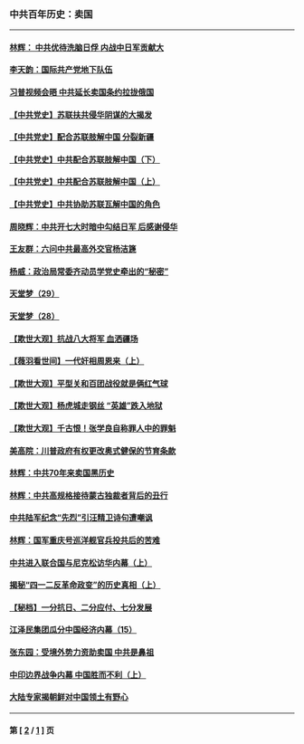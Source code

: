 ### 中共百年历史：卖国
---
#### [林辉： 中共优待洗脑日俘 内战中日军贡献大](../../pages/nf1176117/n13624644.md?08240430) 
#### [李天韵：国际共产党地下队伍](../../pages/nf1176117/n13611808.md?08240430) 
#### [习普视频会晤 中共延长卖国条约拉拢俄国](../../pages/nf1176117/n13060971.md?08240430) 
#### [【中共党史】苏联扶共侵华阴谋的大揭发](../../pages/nf1176117/n13056050.md?08240430) 
#### [【中共党史】配合苏联肢解中国 分裂新疆](../../pages/nf1176117/n13040700.md?08240430) 
#### [【中共党史】中共配合苏联肢解中国（下）](../../pages/nf1176117/n13035660.md?08240430) 
#### [【中共党史】中共配合苏联肢解中国（上）](../../pages/nf1176117/n13030262.md?08240430) 
#### [【中共党史】中共协助苏联瓦解中国的角色](../../pages/nf1176117/n13018109.md?08240430) 
#### [周晓辉：中共开七大时暗中勾结日军 后感谢侵华](../../pages/nf1176117/n12921960.md?08240430) 
#### [王友群：六问中共最高外交官杨洁篪](../../pages/nf1176117/n12836495.md?08240430) 
#### [杨威：政治局常委齐动员学党史牵出的“秘密”](../../pages/nf1176117/n12764642.md?08240430) 
#### [天堂梦（29）](../../pages/nf1176117/n12408465.md?08240430) 
#### [天堂梦（28）](../../pages/nf1176117/n12408309.md?08240430) 
#### [【欺世大观】抗战八大将军 血洒疆场](../../pages/nf1176117/n12357044.md?08240430) 
#### [【薇羽看世间】一代奸相周恩来（上）](../../pages/nf1176117/n12401109.md?08240430) 
#### [【欺世大观】平型关和百团战役就是俩红气球](../../pages/nf1176117/n12359157.md?08240430) 
#### [【欺世大观】杨虎城走钢丝 “英雄”跌入地狱](../../pages/nf1176117/n12358840.md?08240430) 
#### [【欺世大观】千古恨！张学良自称罪人中的罪魁](../../pages/nf1176117/n12358629.md?08240430) 
#### [美高院：川普政府有权更改奥式健保的节育条款](../../pages/nf1176117/n12242171.md?08240430) 
#### [林辉：中共70年来卖国黑历史](../../pages/nf1176117/n11552181.md?08240430) 
#### [林辉：中共高规格接待蒙古独裁者背后的丑行](../../pages/nf1176117/n11225005.md?08240430) 
#### [中共陆军纪念“先烈”引汪精卫诗句遭嘲讽](../../pages/nf1176117/n11153345.md?08240430) 
#### [林辉：国军重庆号巡洋舰官兵投共后的苦难](../../pages/nf1176117/n10997801.md?08240430) 
#### [中共进入联合国与尼克松访华内幕（上）](../../pages/nf1176117/n10138788.md?08240430) 
#### [揭秘“四一二反革命政变”的历史真相（上）](../../pages/nf1176117/n9996650.md?08240430) 
#### [【秘档】一分抗日、二分应付、七分发展](../../pages/nf1176117/n9331484.md?08240430) 
#### [江泽民集团瓜分中国经济内幕（15）](../../pages/nf1176117/n9268584.md?08240430) 
#### [张东园：受境外势力资助卖国 中共是鼻祖](../../pages/nf1176117/n9272480.md?08240430) 
#### [中印边界战争内幕 中国胜而不利（上）](../../pages/nf1176117/n9252458.md?08240430) 
#### [大陆专家揭朝鲜对中国领土有野心](../../pages/nf1176117/n9074056.md?08240430) 

---
#### 第 [ [2](./2.md?08240430) / [1](./1.md?08240430) ] 页

